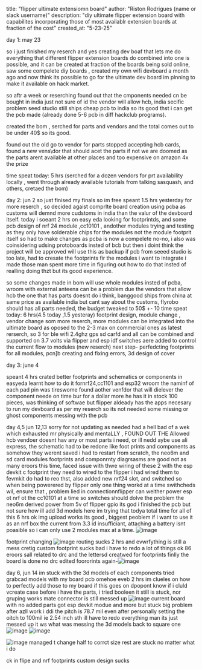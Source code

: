 title: "flipper ultimate extensiomn board"
author: "Riston Rodrigues (name or slack username)"
description: "diy ultimate flipper extension board with capabilites incorporating those of most availablr extension boards at fraction of the cost"
created_at: "5-23-25"

day 1:
may 23

so i just finished my reserch and yes creating dev boaf that lets me do everything that different flipper extension boards do combined into one is possible, and it can be created at fraction of the boards being sold online, saw some compelete diy boards , created my own wifi devboard a month ago and now think its possible to go for the ultimate dev board im plnning to make it available on hack market.

so aftr a week or reserching found out that the cmponents needed cn be bought in india just not sure of id the vendor will allow hcb, india secific problem
seed studio still ships cheap pcb to india so its good thst i can get the pcb made (already done 5-6 pcb in diff hackclub programs).

created the bom , serched for parts and vendors and the total comes out to be under 40$ so its good.

found out the old go to vendor for parts stopped accepting hcb cards, found a new vens\dor that should acet the parts if not we are doomed as the parts arent available at other places and too expensive on amazon 4x the prize

time speat today: 5 hrs (serched for a dozen vendors for prt availability locally , went through already available tutorials from talking sasquash, and others, cretaed the bom)


day 2:
jun 2
so just finised my finals so im free speant 1.5 hrs yesterday for more reserch , so decided agaist comprlte board creation using pcba as customs will demnd more cudstoms in india than the valur of the devboard itself. today i soeant 2 hrs on easy eda looking for footprintds, and some pcb design of nrf 24 module ,cc10101 , andother modules trying and testing as they only have solderable chips for the modules not the module footprit itself so had to make changes as pcba is now a compelete no-no, i also was coinsidering udsing protoboards insted of bcb but then i doint think the project will be approved will use this as backup if pcb from seeed studio is too late, had to cresate the footprints fir the modules i want to
integrate i made those man spent more time in figuring out how to do that insted of realling doing thzt but its good experience. 

so some changes made in bom will use whole modules insted of pcba, wroom with external anteena can be a problem due the vendors that allow hcb the one that has parts doesnt do i think, banggood ships from china at same price as available india but cant say about the customs, flyrobo should has all parts needed, the budget tweaked to 50$ +- 10
time speat today: 6 hrs(4.5 today ,1.5 yesteray) footprint design, module change , vendor change som more reserch, more modules can be integrated into the ultimate board as oposed to the 2-3 max on commercial ones as latest rerserch, so 3 for ble wifi 2.4ghz gps sd carfd and all can be combined and supported on 3.7 volts via flipper and esp idf switches aere added to control the current flow to modules (new reserch) 
next step- perfedcting footprints for all modules, pcn]b creating and fixing errors,  3d design of cover

day 3:
june 4

speant 4 hrs crated better footprints and schematics or components in easyeda learnt how to do it fornrf24,cc1101 and esp32 wroom the naminf of each pad pin was tireswome found aother venfdor that will dielever the component neede on time bur for a dollar more he has it in stock 100 pieces, was thinking of softwae but flipper aldeady has the apps necesary to run my devboard as per my reserch so its not needed some missing or ghost components messing with the pcb

day 4,5
jun 12,13
sorry for not updating as needed had a hell bad of a wek which exhausted mr physically and mentaLLY , FOUND OUT THE Allowed hcb vendoer doesnt hav any or most parts i need, or ill nedd aybe use ali express, the schematic had to be redone like foot prints and components as somehow they werent saved i had to restart from scratch, the neo6m and sd card modules footprints and componrnty diagrsasms are good not as many eroors this time, faced issue with thwe wiring of these 2 with the esp devkit c footprint they need to wired to the flipper i had wired them to fevmkit do had to reo thst, also added new nrf24 slot, and switched so when being powerered by flipper only one thing workd at a time swithcheds wil, ensure that , problem lied in connectionnflipper can weither power esp ot nrf ot the cc10101 at a time so switches should dolve the problem the neo6m derived power from 5v of flipper gpio its god i finished the pcb but not sure how ill add 3d models here im trying that todya 
total time for all of this 6 hrs ok img upload works its good , biggest peoblem if i want to use it as an nrf box the current from 3.3 id insufficiant, attaching a battery isnt poasible so i can only use 2 modules max at a time.
![image](https://github.com/user-attachments/assets/c78bab9b-68ec-4143-8485-aa09bc84f16c)

footprint changing ![image](https://github.com/user-attachments/assets/b347ac33-fa17-49bc-b84f-d6abda3d47e9)
routing sucks 2 hrs and evwrfything is still a mess cretig custom footprint sucks bad i have to redo a lot of things
ok 86 eroors sall related to drc and the lettersd  creatwed for footprints 
finlly the board is done no drc edited foororints again-![image](https://github.com/user-attachments/assets/53ae6e07-58ce-4fa4-a334-5f762cecba50)

day 6, jun 14
im stuck with the 3d models of each components tried grabcad models with my board pcb omehoe eveb 2 hrs im clueles on how to perfectly add those to my board if this goes on dpopont know if i cluld vcreate case before i have the parts, i tried booleen it still is stuck, nor gruping works mate connector is still messed up ![image](https://github.com/user-attachments/assets/b6b4d918-d956-42a9-a5c7-1f2c9e47f188)
current board with no added parts got esp devkit modue and more but stuck
big problem after azll work i ddi the pitch is 78.7 mil even after personally setting the oitch to 100mil ie 2.54 inch sth ill have to redo everything man its just messed up it ws what was messing the 3d models back to square one ![image](https://github.com/user-attachments/assets/adb6f365-6965-4667-a784-55d98df3c0fe)
![image](https://github.com/user-attachments/assets/099c8a40-95bb-421a-be2f-ab7df1fe32dc)

![image](https://github.com/user-attachments/assets/544fa0e8-73d2-4c45-8b8d-7dc012d249cb) managed t change half to corrct size rest are stuck no matter what i do




ck in flipe and nrf footprints custom design sucks

